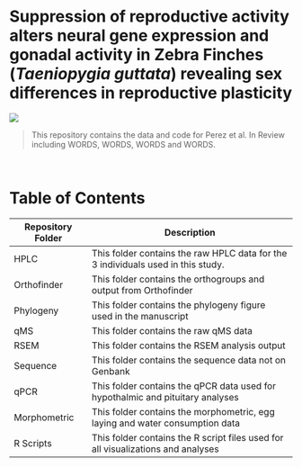 # Suppression of reproductive activity alters neural gene expression and gonadal activity in Zebra Finches (_Taeniopygia guttata_) revealing sex differences in reproductive plasticity

[![](https://img.shields.io/badge/License-CC%20BY-blue)](https://creativecommons.org/licenses/by/4.0/)

> This repository contains the data and code for Perez et al. In Review including WORDS, WORDS, WORDS and WORDS.

<br>

# Table of Contents

<center>

| Repository Folder | Description |
|-------------------|-------------|
| HPLC              | This folder contains the raw HPLC data for the 3 individuals used in this study. |
| Orthofinder       | This folder contains the orthogroups and output from Orthofinder |
| Phylogeny         | This folder contains the phylogeny figure used in the manuscript |
| qMS               | This folder contains the raw qMS data |
| RSEM              | This folder contains the RSEM analysis output |
| Sequence          | This folder contains the sequence data not on Genbank |
| qPCR              | This folder contains the qPCR data used for hypothalmic and pituitary analyses |
| Morphometric      | This folder contains the morphometric, egg laying and water consumption data |
| R Scripts         | This folder contains the R script files used for all visualizations and analyses |

</center>
